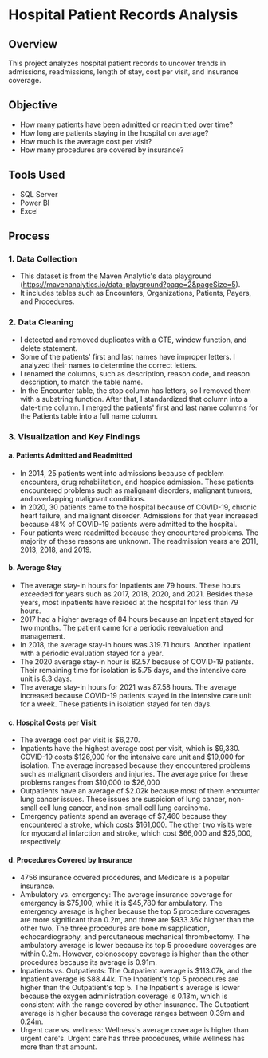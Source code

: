 # Hospital Patient Records Analysis 

## Overview
This project analyzes hospital patient records to uncover trends in admissions, readmissions, length of stay, cost per visit, and insurance coverage.
## Objective
- How many patients have been admitted or readmitted over time?
- How long are patients staying in the hospital on average?
- How much is the average cost per visit?
- How many procedures are covered by insurance?
## Tools Used
- SQL Server
- Power BI
- Excel
## Process
### 1. Data Collection
- This dataset is from the Maven Analytic's data playground (https://mavenanalytics.io/data-playground?page=2&pageSize=5).
- It includes tables such as Encounters, Organizations, Patients, Payers, and Procedures.
### 2. Data Cleaning
- I detected and removed duplicates with a CTE, window function, and delete statement.
- Some of the patients' first and last names have improper letters. I analyzed their names to determine the correct letters.
- I renamed the columns, such as description, reason code, and reason description, to match the table name.
- In the Encounter table, the stop column has letters, so I removed them with a substring function. After that, I standardized that column into a date-time column. I merged the patients' first and last name columns for the Patients table into a full name column.
### 3. Visualization and Key Findings

#### a. Patients Admitted and Readmitted
- In 2014, 25 patients went into admissions because of problem encounters, drug rehabilitation, and hospice admission. These patients encountered problems such as malignant disorders, malignant tumors, and overlapping malignant conditions.
- In 2020, 30 patients came to the hospital because of COVID-19, chronic heart failure, and malignant disorder. Admissions for that year increased because 48% of COVID-19 patients were admitted to the hospital.
- Four patients were readmitted because they encountered problems. The majority of these reasons are unknown. The readmission years are 2011, 2013, 2018, and 2019.

#### b. Average Stay
- The average stay-in hours for Inpatients are 79 hours. These hours exceeded for years such as 2017, 2018, 2020, and 2021. Besides these years, most inpatients have resided at the hospital for less than 79 hours.
- 2017 had a higher average of 84 hours because an Inpatient stayed for two months. The patient came for a periodic reevaluation and management.
- In 2018, the average stay-in hours was 319.71 hours. Another Inpatient with a periodic evaluation stayed for a year.
- The 2020 average stay-in hour is 82.57 because of COVID-19 patients. Their remaining time for isolation is 5.75 days, and the intensive care unit is 8.3 days.
- The average stay-in hours for 2021 was 87.58 hours. The average increased because COVID-19 patients stayed in the intensive care unit for a week. These patients in isolation stayed for ten days.

#### c. Hospital Costs per Visit
- The average cost per visit is $6,270.
- Inpatients have the highest average cost per visit, which is $9,330. COVID-19 costs $126,000 for the intensive care unit and $19,000 for isolation. The average increased because they encountered problems such as malignant disorders and injuries. The average price for these problems ranges from $10,000 to $26,000
- Outpatients have an average of $2.02k because most of them encounter lung cancer issues. These issues are suspicion of lung cancer, non-small cell lung cancer, and non-small cell lung carcinoma.
- Emergency patients spend an average of $7,460 because they encountered a stroke, which costs $161,000. The other two visits were for myocardial infarction and stroke, which cost $66,000 and $25,000, respectively.
#### d. Procedures Covered by Insurance
- 4756 insurance covered procedures, and Medicare is a popular insurance.
- Ambulatory vs. emergency: The average insurance coverage for emergency is $75,100, while it is $45,780 for ambulatory. The emergency average is higher because the top 5 procedure coverages are more significant than 0.2m, and three are $933.36k higher than the other two. The three procedures are bone misapplication, echocardiography, and percutaneous mechanical thrombectomy. The ambulatory average is lower because its top 5 procedure coverages are within 0.2m. However, colonoscopy coverage is higher than the other procedures because its average is 0.91m.
- Inpatients vs. Outpatients: The Outpatient average is $113.07k, and the Inpatient average is $88.44k. The Inpatient's top 5 procedures are higher than the Outpatient's top 5. The Inpatient's average is lower because the oxygen administration coverage is 0.13m, which is consistent with the range covered by other insurance. The Outpatient average is higher because the coverage ranges between 0.39m and 0.24m.
- Urgent care vs. wellness: Wellness's average coverage is higher than urgent care's. Urgent care has three procedures, while wellness has more than that amount.
